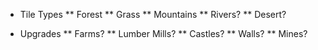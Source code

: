 * Tile Types
** Forest
** Grass
** Mountains
** Rivers?
** Desert? 

* Upgrades
** Farms?
** Lumber Mills?
** Castles?
** Walls?
** Mines?
